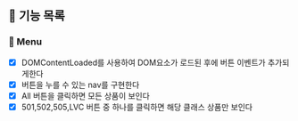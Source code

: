 ## 🌟 기능 목록

### 🔨 Menu

- [x] DOMContentLoaded를 사용하여 DOM요소가 로드된 후에 버튼 이벤트가 추가되게한다
- [x] 버튼을 누를 수 있는 nav를 구현한다
- [x] All 버튼을 클릭하면 모든 상품이 보인다
- [x] 501,502,505,LVC 버튼 중 하나를 클릭하면 해당 클래스 상품만 보인다
